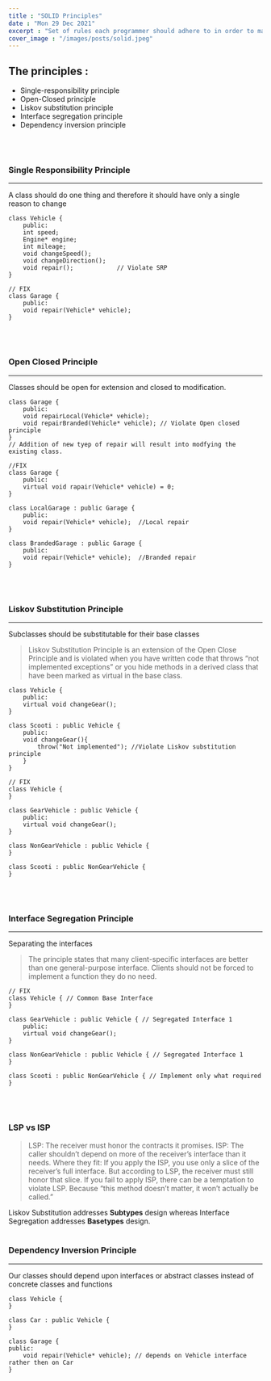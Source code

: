 ```yaml
---
title : "SOLID Principles"
date : "Mon 29 Dec 2021"
excerpt : "Set of rules each programmer should adhere to in order to make the code more secure, robust and extensible. This is my attempt to make it easier to understand with the help of simple examples."
cover_image : "/images/posts/solid.jpeg"
--- 
```


## The principles :
- Single-responsibility principle
- Open-Closed principle
- Liskov substitution principle
- Interface segregation principle
- Dependency inversion principle
<br/>
<br/>

### Single Responsibility Principle
---
A class should do one thing and therefore it should have only a single reason to change
```
class Vehicle {
	public:
	int speed;
	Engine* engine;
	int mileage;
	void changeSpeed();
	void changeDirection();
	void repair();            // Violate SRP
}

// FIX
class Garage {
	public:
	void repair(Vehicle* vehicle);
}
```
<br/>
<br/>

### Open Closed Principle
---
Classes should be open for extension and closed to modification.
```
class Garage {
	public:
	void repairLocal(Vehicle* vehicle);
	void repairBranded(Vehicle* vehicle); // Violate Open closed principle
}
// Addition of new tyep of repair will result into modfying the existing class.

//FIX
class Garage {
	public:
	virtual void rapair(Vehicle* vehicle) = 0;
}

class LocalGarage : public Garage {
	public:
	void repair(Vehicle* vehicle);  //Local repair
}

class BrandedGarage : public Garage {
	public:
	void repair(Vehicle* vehicle);  //Branded repair
}

```
<br/>
<br/>

### Liskov Substitution Principle
---
Subclasses should be substitutable for their base classes
> Liskov Substitution Principle is an extension of the Open Close Principle and is violated when you have written code that throws “not implemented exceptions” or you hide methods in a derived class that have been marked as virtual in the base class.
```
class Vehicle {
	public:
	virtual void changeGear();
}

class Scooti : public Vehicle {
	public:
	void changeGear(){
		throw("Not implemented"); //Violate Liskov substitution principle
	}
}

// FIX
class Vehicle {
}

class GearVehicle : public Vehicle {
	public:
	virtual void changeGear();
}

class NonGearVehicle : public Vehicle {
}

class Scooti : public NonGearVehicle {
}
```
<br/>
<br/>

### Interface Segregation Principle
---
Separating the interfaces
> The principle states that many client-specific interfaces are better than one general-purpose interface. Clients should not be forced to implement a function they do no need.
```
// FIX
class Vehicle { // Common Base Interface
}

class GearVehicle : public Vehicle { // Segregated Interface 1
	public:
	virtual void changeGear();
}

class NonGearVehicle : public Vehicle { // Segregated Interface 1
}

class Scooti : public NonGearVehicle { // Implement only what required
}
```
<br/>
<br/>

### LSP vs ISP
> LSP: The receiver must honor the contracts it promises.
ISP: The caller shouldn’t depend on more of the receiver’s interface than it needs.
Where they fit: If you apply the ISP, you use only a slice of the receiver’s full interface. But according to LSP, the receiver must still honor that slice. If you fail to apply ISP, there can be a temptation to violate LSP. Because “this method doesn’t matter, it won’t actually be called.”

Liskov Substitution addresses **Subtypes** design whereas Interface Segregation addresses **Basetypes** design.
<br/>
<br/>

### Dependency Inversion Principle
---
Our classes should depend upon interfaces or abstract classes instead of concrete classes and functions

```
class Vehicle {
}

class Car : public Vehicle {
}

class Garage {
public:
	void repair(Vehicle* vehicle); // depends on Vehicle interface rather then on Car
}
```